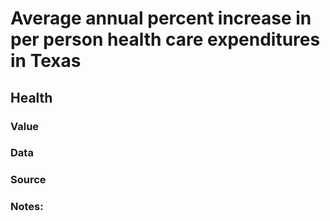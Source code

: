 # Average annual percent increase in per person health care expenditures in Texas

## Health

### Value

### Data

### Source

### Notes: